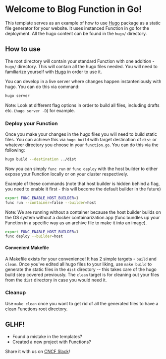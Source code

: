 # Welcome to Blog Function in Go!

This template serves as an example of how to use [Hugo](https://gohugo.io/)
package as a static file generator for your website. It uses instanced Function
in go for the deployment. All the hugo content can be found in the `hugo/`
directory.

## How to use
The root directory will contain your standard Function with one addition -
`hugo/` directory.
This will contain all the hugo files needed. You will need to familiarize
yourself with [Hugo](https://gohugo.io/) in order to use it.

You can develop in a live server where changes happen instanteniously with hugo.
You can do this via command:

```bash
hugo server
```

Note: Look at different flag options in order to build all files, including
drafts etc. (`hugo server -D`) for example.


### Deploy your Function
Once you make your changes in the hugo files you will need to build static
files. You can achieve this via `hugo build` with target destination of `dist`
or whatever directory you choose in your `function.go`. You can do this via
the
following:

```bash
hugo build --destination ../dist
```

Now you can simply `func run` or `func deploy` with the host builder to either
expose your Function locally or on your cluster respectively.

Example of these commands (note that host builder is hidden behind a flag, you
need to enable
it first - this will become the default builder in the future)
```bash
export FUNC_ENABLE_HOST_BUILDER=1
func run --container=false --builder=host
```
Note: We are running without a container because the host builder builds on the
OS system
without a docker containarization app (func bundles up your Function in a
specific way as an archive file to make it into an image).

```bash
export FUNC_ENABLE_HOST_BUILDER=1
func deploy --builder=host
```

#### Convenient Makefile
A Makefile exists for your convenience! It has 2 simple targets - `build` and
`clean`. Once you've edited all hugo files to your liking, use `make build` to
generate the static files in the `dist` directory -- this takes care of the hugo
build step covered previously. The `clean` target is for cleaning out your files
from the `dist` directory in case you would need it.

### Cleanup
Use `make clean` once you want to get rid of all the generated files to have a
clean Functions root directory.

## GLHF!
- Found a mistake in the templates?
- Created a new project with Functions?

Share it with us on
[CNCF Slack](https://cloud-native.slack.com/archives/C04LKEZUXEE)!

